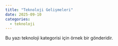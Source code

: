 ```yaml
---
title: "Teknoloji Gelişmeleri"
date: 2025-09-10
categories:
  - teknoloji
---
```

Bu yazı teknoloji kategorisi için örnek bir gönderidir.
